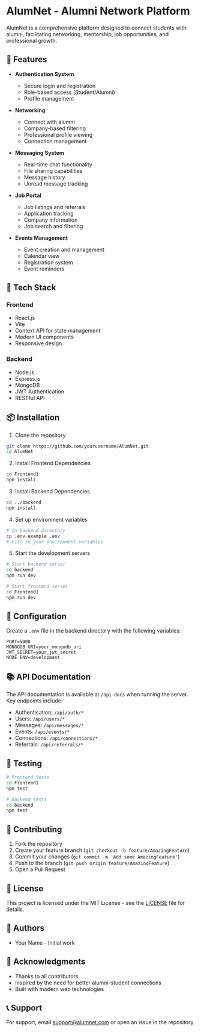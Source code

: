 
# AlumNet - Alumni Network Platform

AlumNet is a comprehensive platform designed to connect students with alumni, facilitating networking, mentorship, job opportunities, and professional growth.

## 🌟 Features

- **Authentication System**
  - Secure login and registration
  - Role-based access (Student/Alumni)
  - Profile management

- **Networking**
  - Connect with alumni
  - Company-based filtering
  - Professional profile viewing
  - Connection management

- **Messaging System**
  - Real-time chat functionality
  - File sharing capabilities
  - Message history
  - Unread message tracking

- **Job Portal**
  - Job listings and referrals
  - Application tracking
  - Company information
  - Job search and filtering

- **Events Management**
  - Event creation and management
  - Calendar view
  - Registration system
  - Event reminders

## 🚀 Tech Stack

### Frontend
- React.js
- Vite
- Context API for state management
- Modern UI components
- Responsive design

### Backend
- Node.js
- Express.js
- MongoDB
- JWT Authentication
- RESTful API

## 📦 Installation

1. Clone the repository
```bash
git clone https://github.com/yourusername/AlumNet.git
cd AlumNet
```

2. Install Frontend Dependencies
```bash
cd Frontend1
npm install
```

3. Install Backend Dependencies
```bash
cd ../backend
npm install
```

4. Set up environment variables
```bash
# In backend directory
cp .env.example .env
# Fill in your environment variables
```

5. Start the development servers
```bash
# Start backend server
cd backend
npm run dev

# Start frontend server
cd Frontend1
npm run dev
```

## 🔧 Configuration

Create a `.env` file in the backend directory with the following variables:

```env
PORT=5000
MONGODB_URI=your_mongodb_uri
JWT_SECRET=your_jwt_secret
NODE_ENV=development
```

## 📚 API Documentation

The API documentation is available at `/api-docs` when running the server. Key endpoints include:

- Authentication: `/api/auth/*`
- Users: `/api/users/*`
- Messages: `/api/messages/*`
- Events: `/api/events/*`
- Connections: `/api/connections/*`
- Referrals: `/api/referrals/*`

## 🧪 Testing

```bash
# Frontend tests
cd Frontend1
npm test

# Backend tests
cd backend
npm test
```

## 🤝 Contributing

1. Fork the repository
2. Create your feature branch (`git checkout -b feature/AmazingFeature`)
3. Commit your changes (`git commit -m 'Add some AmazingFeature'`)
4. Push to the branch (`git push origin feature/AmazingFeature`)
5. Open a Pull Request

## 📝 License

This project is licensed under the MIT License - see the [LICENSE](LICENSE) file for details.

## 👥 Authors

- Your Name - Initial work

## 🙏 Acknowledgments

- Thanks to all contributors
- Inspired by the need for better alumni-student connections
- Built with modern web technologies

## 📞 Support

For support, email support@alumnet.com or open an issue in the repository.
